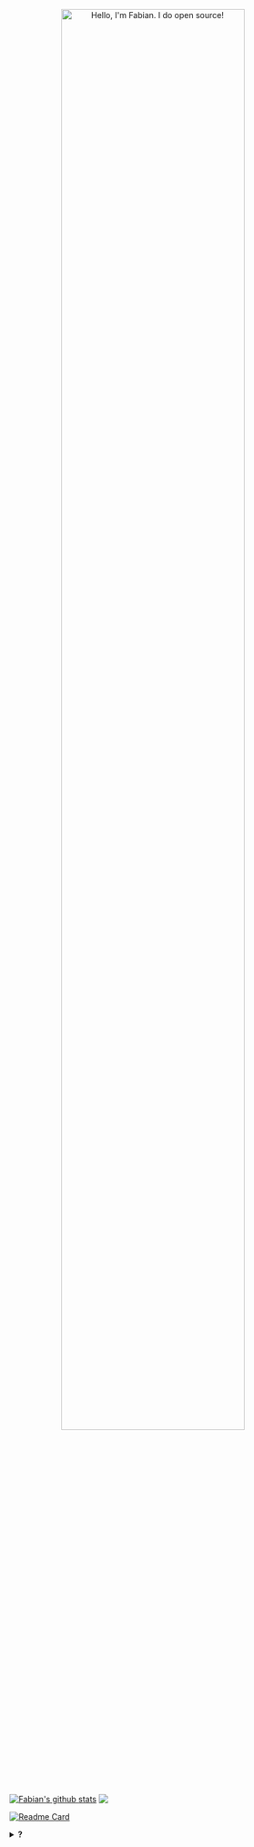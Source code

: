 <article class="markdown-body entry-content container-lg f5" itemprop="text"><p align="center" dir="auto"><a href="https://fabianzelaya.myportfolio.com" rel="nofollow"><img width="80%" alt="Hello, I'm Fabian. I do open source!" src="https://ucarecdn.com/6084e462-6626-4b76-a5db-baaa85980279/Hi_mac.png" style="max-width: 100%;"></a></p>


<th><a href="https://github.com/fabianzelaya/github-readme-stats"><img align="center" src="https://github-readme-stats.vercel.app/api?username=fabianzelaya&amp;show_icons=true&amp;theme=dark#gh-dark-mode-only&amp;include_all_commits=true&amp;theme=buefy&amp;hide_border=true" alt="Fabian's github stats" data-canonical-src="https://github-readme-stats.vercel.app/api?username=fabianzelaya&amp;show_icons=true&amp;theme=dark#gh-dark-mode-only" style="max-width: 100%;"></a></th>

<th><a href="https://github.com/fabianzelaya/github-readme-stats"><img align="center" src="https://github-readme-stats.vercel.app/api/top-langs/?username=fabianzelaya&amp;layout=compact&amp;theme=dark#gh-dark-mode-only" data-canonical-src="https://github-readme-stats.vercel.app/api/pin/?username=fabianzelaya&amp;repo=HelloWorld-FZ&amp;theme=dark#gh-dark-mode-only" style="max-width: 100%;"></a></th>


[![Readme Card](https://github-readme-stats.vercel.app/api/pin/?username=fabianzelaya&repo=HelloWorld-FZ&theme=dark#gh-dark-mode-only)](https://github.com/fabianzelaya/github-readme-stats)


<!--
**fabianzelaya/fabianzelaya** is a ✨ _special_ ✨ repository because its `README.md` (this file) appears on your GitHub profile.

Here are some ideas to get you started:

- 🔭 I’m currently working on ...
- 🌱 I’m currently learning ...
- 👯 I’m looking to collaborate on ...
- 🤔 I’m looking for help with ...
- 💬 Ask me about ...
- 📫 How to reach me: ...
- 😄 Pronouns: ...
- ⚡ Fun fact: ...

[![Fabian's GitHub stats](https://github-readme-stats.vercel.app/api?username=fabianzelaya&show_icons=true&theme=dark#gh-dark-mode-only)](https://github.com/fabianzelaya/github-readme-stats)

[![Top Langs](https://github-readme-stats.vercel.app/api/top-langs/?username=fabianzelaya&layout=compact&theme=dark#gh-dark-mode-only)](https://github.com/fabianzelaya/github-readme-stats)
-->

<details>
    <summary><b>?</b></summary>
</details>